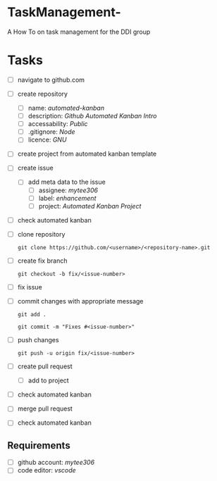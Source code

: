 # TaskManagement-
A How To on task management for the DDI group

# Tasks

- [ ] navigate to github.com
- [ ] create repository
  - [ ] name: _automated-kanban_
  - [ ] description: _Github Automated Kanban Intro_
  - [ ] accessability: _Public_
  - [ ] .gitignore: _Node_
  - [ ] licence: _GNU_
- [ ] create project from automated kanban template
- [ ] create issue
  - [ ] add meta data to the issue
    - [ ] assignee: _mytee306_
    - [ ] label: _enhancement_
    - [ ] project: _Automated Kanban Project_
- [ ] check automated kanban
- [ ] clone repository

  `git clone https://github.com/<username>/<repository-name>.git`

- [ ] create fix branch

  `git checkout -b fix/<issue-number>`

- [ ] fix issue
- [ ] commit changes with appropriate message

  `git add .`

  `git commit -m "Fixes #<issue-number>"`

- [ ] push changes

  `git push -u origin fix/<issue-number>`

- [ ] create pull request
  - [ ] add to project
- [ ] check automated kanban
- [ ] merge pull request
- [ ] check automated kanban

## Requirements

- [ ] github account: _mytee306_
- [ ] code editor: _vscode_
